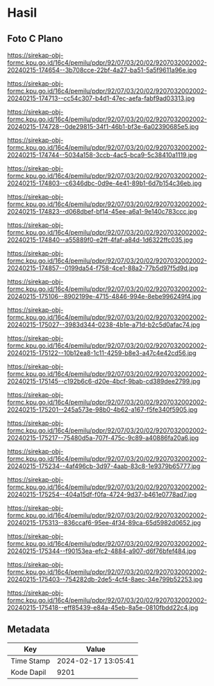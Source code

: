 # Hasil

## Foto C Plano

https://sirekap-obj-formc.kpu.go.id/16c4/pemilu/pdpr/92/07/03/20/02/9207032002002-20240215-174654--3b708cce-22bf-4a27-ba51-5a5f9611a96e.jpg

https://sirekap-obj-formc.kpu.go.id/16c4/pemilu/pdpr/92/07/03/20/02/9207032002002-20240215-174713--cc54c307-b4d1-47ec-aefa-fabf9ad03313.jpg

https://sirekap-obj-formc.kpu.go.id/16c4/pemilu/pdpr/92/07/03/20/02/9207032002002-20240215-174728--0de29815-34f1-46b1-bf3e-6a02390685e5.jpg

https://sirekap-obj-formc.kpu.go.id/16c4/pemilu/pdpr/92/07/03/20/02/9207032002002-20240215-174744--5034a158-3ccb-4ac5-bca9-5c38410a1119.jpg

https://sirekap-obj-formc.kpu.go.id/16c4/pemilu/pdpr/92/07/03/20/02/9207032002002-20240215-174803--c6346dbc-0d9e-4e41-89b1-6d7b154c36eb.jpg

https://sirekap-obj-formc.kpu.go.id/16c4/pemilu/pdpr/92/07/03/20/02/9207032002002-20240215-174823--d068dbef-bf14-45ee-a6a1-9e140c783ccc.jpg

https://sirekap-obj-formc.kpu.go.id/16c4/pemilu/pdpr/92/07/03/20/02/9207032002002-20240215-174840--a55889f0-e2ff-4faf-a84d-1d6322ffc035.jpg

https://sirekap-obj-formc.kpu.go.id/16c4/pemilu/pdpr/92/07/03/20/02/9207032002002-20240215-174857--0199da54-f758-4ce1-88a2-77b5d97f5d9d.jpg

https://sirekap-obj-formc.kpu.go.id/16c4/pemilu/pdpr/92/07/03/20/02/9207032002002-20240215-175106--8902199e-4715-4846-994e-8ebe996249f4.jpg

https://sirekap-obj-formc.kpu.go.id/16c4/pemilu/pdpr/92/07/03/20/02/9207032002002-20240215-175027--3983d344-0238-4b1e-a71d-b2c5d0afac74.jpg

https://sirekap-obj-formc.kpu.go.id/16c4/pemilu/pdpr/92/07/03/20/02/9207032002002-20240215-175122--10b12ea8-1c11-4259-b8e3-a47c4e42cd56.jpg

https://sirekap-obj-formc.kpu.go.id/16c4/pemilu/pdpr/92/07/03/20/02/9207032002002-20240215-175145--c192b6c6-d20e-4bcf-9bab-cd389dee2799.jpg

https://sirekap-obj-formc.kpu.go.id/16c4/pemilu/pdpr/92/07/03/20/02/9207032002002-20240215-175201--245a573e-98b0-4b62-a167-f5fe340f5905.jpg

https://sirekap-obj-formc.kpu.go.id/16c4/pemilu/pdpr/92/07/03/20/02/9207032002002-20240215-175217--75480d5a-707f-475c-9c89-a40886fa20a6.jpg

https://sirekap-obj-formc.kpu.go.id/16c4/pemilu/pdpr/92/07/03/20/02/9207032002002-20240215-175234--4af496cb-3d97-4aab-83c8-1e9379b65777.jpg

https://sirekap-obj-formc.kpu.go.id/16c4/pemilu/pdpr/92/07/03/20/02/9207032002002-20240215-175254--404a15df-f0fa-4724-9d37-b461e0778ad7.jpg

https://sirekap-obj-formc.kpu.go.id/16c4/pemilu/pdpr/92/07/03/20/02/9207032002002-20240215-175313--836ccaf6-95ee-4f34-89ca-65d5982d0652.jpg

https://sirekap-obj-formc.kpu.go.id/16c4/pemilu/pdpr/92/07/03/20/02/9207032002002-20240215-175344--f90153ea-efc2-4884-a907-d6f76bfef484.jpg

https://sirekap-obj-formc.kpu.go.id/16c4/pemilu/pdpr/92/07/03/20/02/9207032002002-20240215-175403--754282db-2de5-4cf4-8aec-34e799b52253.jpg

https://sirekap-obj-formc.kpu.go.id/16c4/pemilu/pdpr/92/07/03/20/02/9207032002002-20240215-175418--eff85439-e84a-45eb-8a5e-0810fbdd22c4.jpg


## Metadata

| Key        | Value               |
| ---------- | ------------------- |
| Time Stamp | 2024-02-17 13:05:41 |
| Kode Dapil | 9201                |



